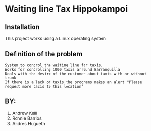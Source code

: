 # Waiting line Tax Hippokampoi

## Installation
This project works using a Linux operating system

## Definition of the problem
```
System to control the waiting line for taxis.
Works for controlling 1000 taxis arround Barranquilla
Deals with the desire of the customer about taxis with or without trunk
If there is a lack of taxis the programs makes an alert "Please request more tacis to this location"
```
## BY:
1. Andrew Kalil
2. Ronnie Barrios
3. Andres Hugueth
